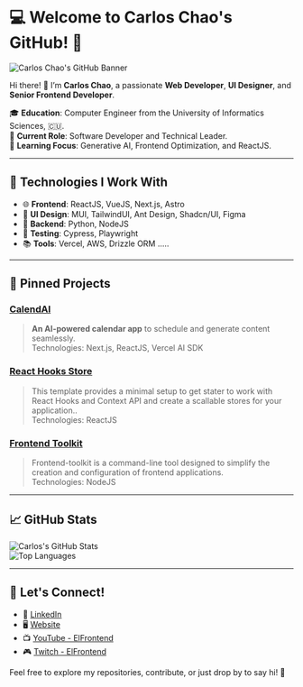 # 💻 Welcome to Carlos Chao's GitHub! 🌟  

![Carlos Chao's GitHub Banner](./assets/banner.png) 

Hi there! 👋 I’m **Carlos Chao**, a passionate **Web Developer**, **UI Designer**, and **Senior Frontend Developer**.  

🎓 **Education**: Computer Engineer from the University of Informatics Sciences, 🇨🇺.  
💼 **Current Role**: Software Developer and Technical Leader.  
🌱 **Learning Focus**: Generative AI, Frontend Optimization, and ReactJS.  

---

## 🚀 **Technologies I Work With**  
- 🌐 **Frontend**: ReactJS, VueJS, Next.js, Astro  
- 🎨 **UI Design**: MUI, TailwindUI, Ant Design, Shadcn/UI, Figma  
- 🐍 **Backend**: Python, NodeJS
- 🧪 **Testing**: Cypress, Playwright  
- 📚 **Tools**: Vercel, AWS, Drizzle ORM .....  

---

## 📌 **Pinned Projects**  

### [CalendAI](https://github.com/el-frontend/calendai)
> **An AI-powered calendar app** to schedule and generate content seamlessly.  
Technologies: Next.js, ReactJS, Vercel AI SDK  

### [React Hooks Store](https://github.com/el-frontend/react-hooks-store-starter)
> This template provides a minimal setup to get stater to work with React Hooks and Context API and create a scallable stores for your application..  
Technologies: ReactJS  

### [Frontend Toolkit](https://github.com/el-frontend/frontend-toolkit)
> Frontend-toolkit is a command-line tool designed to simplify the creation and configuration of frontend applications.  
Technologies: NodeJS  

---

## 📈 **GitHub Stats**  
![Carlos's GitHub Stats](https://github-readme-stats.vercel.app/api?username=el-frontend&show_icons=true&theme=radical)  
![Top Languages](https://github-readme-stats.vercel.app/api/top-langs/?username=el-frontend&layout=compact&theme=radical)  

---

## 🌟 **Let's Connect!**  
- 💼 [LinkedIn](https://linkedin.com/in/carlos-chao)  
- 🖥️ [Website](https://youtube.com/@ElFrontend)  
- 📺 [YouTube - ElFrontend](https://youtube.com/@ElFrontend)  
- 🎮 [Twitch - ElFrontend](https://twitch.tv/elfrontend)  

Feel free to explore my repositories, contribute, or just drop by to say hi! 🚀  
